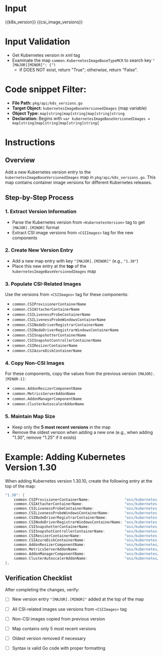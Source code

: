 

# Input 
<KubernetesVersion>{{k8s_version}}</KubernetesVersion>
<CSIImages>{{csi_image_versions}}</CSIImages>

# Input Validation
- Get Kubernetes version in xml tag <KubernetesVersion>
- Examinate the map `common.KubernetesImageBaseTypeMCR` to search key `"[MAJOR][MINOR]": {")`
	- If DOES NOT exist, return "True"; otherwise, return "False".

# Code snippet Filter:
- **File Path:** `pkg/api/k8s_versions.go`
- **Target Object:** `kubernetesImageBaseVersionedImages` (map variable)
- **Object Type:** `map[string]map[string]map[string]string`
- **Declaration:** Begins with `var kubernetesImageBaseVersionedImages = map[string]map[string]map[string]string{`

# Instructions

## Overview
Add a new Kubernetes version entry to the `kubernetesImageBaseVersionedImages` map in `pkg/api/k8s_versions.go`. This map contains container image versions for different Kubernetes releases.

## Step-by-Step Process

### 1. Extract Version Information
- Parse the Kubernetes version from `<KubernetesVersion>` tag to get `[MAJOR].[MINOR]` format
- Extract CSI image versions from `<CSIImages>` tag for the new components

### 2. Create New Version Entry
- Add a new map entry with key `"[MAJOR].[MINOR]"` (e.g., `"1.30"`)
- Place this new entry at the **top** of the `kubernetesImageBaseVersionedImages` map

### 3. Populate CSI-Related Images
Use the versions from `<CSIImages>` tag for these components:
- `common.CSIProvisionerContainerName`
- `common.CSIAttacherContainerName`
- `common.CSILivenessProbeContainerName`
- `common.CSILivenessProbeWindowsContainerName`
- `common.CSINodeDriverRegistrarContainerName`
- `common.CSINodeDriverRegistrarWindowsContainerName`
- `common.CSISnapshotterContainerName`
- `common.CSISnapshotControllerContainerName`
- `common.CSIResizerContainerName`
- `common.CSIAzureDiskContainerName`

### 4. Copy Non-CSI Images
For these components, copy the values from the previous version `[MAJOR].[MINOR-1]`:
- `common.AddonResizerComponentName`
- `common.MetricsServerAddonName`
- `common.AddonManagerComponentName`
- `common.ClusterAutoscalerAddonName`

### 5. Maintain Map Size
- Keep only the **5 most recent versions** in the map
- Remove the oldest version when adding a new one (e.g., when adding "1.30", remove "1.25" if it exists)

# Example: Adding Kubernetes Version 1.30

When adding Kubernetes version 1.30.10, create the following entry at the top of the map:

```go
"1.30": {
    common.CSIProvisionerContainerName:                "oss/kubernetes-csi/csi-provisioner:v5.2.0",
    common.CSIAttacherContainerName:                   "oss/kubernetes-csi/csi-attacher:v4.8.0",
    common.CSILivenessProbeContainerName:              "oss/kubernetes-csi/livenessprobe:v2.15.0",
    common.CSILivenessProbeWindowsContainerName:       "oss/kubernetes-csi/livenessprobe:v2.15.0",
    common.CSINodeDriverRegistrarContainerName:        "oss/kubernetes-csi/csi-node-driver-registrar:v2.13.0",
    common.CSINodeDriverRegistrarWindowsContainerName: "oss/kubernetes-csi/csi-node-driver-registrar:v2.13.0",
    common.CSISnapshotterContainerName:                "oss/kubernetes-csi/csi-snapshotter:v8.2.0",
    common.CSISnapshotControllerContainerName:         "oss/kubernetes-csi/snapshot-controller:v8.2.0",
    common.CSIResizerContainerName:                    "oss/kubernetes-csi/csi-resizer:v1.13.1",
    common.CSIAzureDiskContainerName:                  "oss/kubernetes-csi/azuredisk-csi:v1.30.10",
    common.AddonResizerComponentName:                  "oss/kubernetes/autoscaler/addon-resizer:1.8.7",
    common.MetricsServerAddonName:                     "oss/kubernetes/metrics-server:v0.5.2",
    common.AddonManagerComponentName:                  "oss/kubernetes/kube-addon-manager:v9.1.6",
    common.ClusterAutoscalerAddonName:                 "oss/kubernetes/autoscaler/cluster-autoscaler:v1.22.1",
},
```

## Verification Checklist

After completing the changes, verify:
- [ ] New version entry `"[MAJOR].[MINOR]"` added at the top of the map
- [ ] All CSI-related images use versions from `<CSIImages>` tag
- [ ] Non-CSI images copied from previous version
- [ ] Map contains only 5 most recent versions
- [ ] Oldest version removed if necessary
- [ ] Syntax is valid Go code with proper formatting

